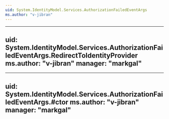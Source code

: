 ```yaml
---
uid: System.IdentityModel.Services.AuthorizationFailedEventArgs
ms.author: "v-jibran"
---
```


---
uid: System.IdentityModel.Services.AuthorizationFailedEventArgs.RedirectToIdentityProvider
ms.author: "v-jibran"
manager: "markgal"
---

---
uid: System.IdentityModel.Services.AuthorizationFailedEventArgs.#ctor
ms.author: "v-jibran"
manager: "markgal"
---
